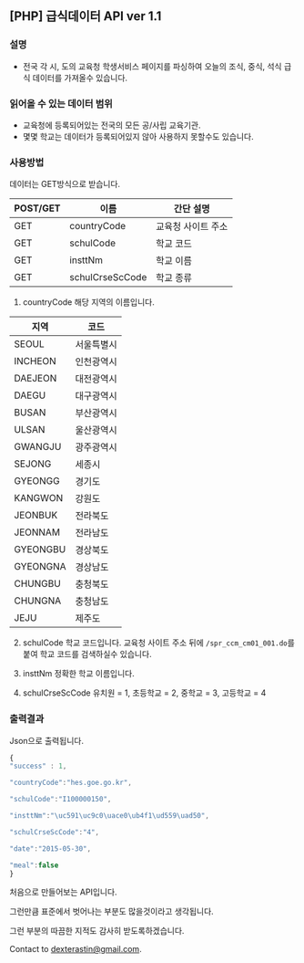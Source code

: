 [PHP] 급식데이터 API ver 1.1
----------------
### 설명
* 전국 각 시, 도의 교육청 학생서비스 페이지를 파싱하여 오늘의 조식, 중식, 석식 급식 데이터를 가져올수 있습니다.

### 읽어올 수 있는 데이터 범위
* 교육청에 등록되어있는 전국의 모든 공/사립 교육기관.
* 몇몇 학교는 데이터가 등록되어있지 않아 사용하지 못할수도 있습니다.

### 사용방법

데이터는 GET방식으로 받습니다.

| POST/GET |이름|간단 설명|
|--------|--------|--------|
|GET|countryCode|교육청 사이트 주소|
|GET|schulCode|학교 코드|
| GET |insttNm|학교 이름|
|GET|schulCrseScCode|학교 종류|

1. countryCode
해당 지역의 이름입니다.

| 지역 | 코드 |
| --- | --- |
| SEOUL | 서울특별시 |
| INCHEON | 인천광역시 |
| DAEJEON | 대전광역시 |
| DAEGU | 대구광역시 |
| BUSAN | 부산광역시 |
| ULSAN | 울산광역시 |
| GWANGJU | 광주광역시 |
| SEJONG | 세종시 |
| GYEONGG | 경기도 |
| KANGWON | 강원도 |
| JEONBUK | 전라북도 |
| JEONNAM | 전라남도 |
| GYEONGBU | 경상북도 |
| GYEONGNA | 경상남도 |
| CHUNGBU | 충청북도 |
| CHUNGNA | 충청남도 |
| JEJU | 제주도 |

2. schulCode
학교 코드입니다.
교육청 사이트 주소 뒤에 `/spr_ccm_cm01_001.do`를 붙여 학교 코드를 검색하실수 있습니다.

3. insttNm
정확한 학교 이름입니다.

4. schulCrseScCode
유치원 = 1, 초등학교 = 2, 중학교 = 3, 고등학교 = 4

### 출력결과
Json으로 출력됩니다.

~~~javascript
{
"success" : 1,

"countryCode":"hes.goe.go.kr",

"schulCode":"I100000150",

"insttNm":"\uc591\uc9c0\uace0\ub4f1\ud559\uad50",

"schulCrseScCode":"4",

"date":"2015-05-30",

"meal":false
}
~~~

처음으로 만들어보는 API입니다.

그런만큼 표준에서 벗어나는 부분도 많을것이라고 생각됩니다.

그런 부분의 따끔한 지적도 감사히 받도록하겠습니다.

Contact to <dexterastin@gmail.com>.
